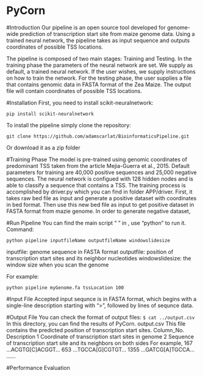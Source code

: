 # PyCorn

#Introduction
Our pipeline is an open source tool developed for genome-wide prediction of transcription start site from maize genome data. Using a trained neural network, the pipeline takes as input sequence and outputs coordinates of possible TSS locations.

The pipeline is composed of two main stages: Training and Testing. 
In the training phase the parameters of the neural network are set. We supply as default, a trained neural network. If the user wishes, we supply instructions on how to train the network. 
For the testing phase, the user supplies a file that contains genomic data in FASTA format of the Zea Maize. The output file will contain coordinates of possible TSS locations. 

#Installation
First, you need to install scikit-neuralnetwork: 

	pip install scikit-neuralnetwork

To install the pipeline simply clone the repository: 

	git clone https://github.com/adamscarlat/BioinformaticsPipeline.git

Or download it as a zip folder

#Training Phase
The model is pre-trained using genomic coordinates of predominant TSS taken from the article Mejia-Guerra et al., 2015. Default parameters for training are 40,000 positive sequences and 25,000 negative sequences. The neural network is configued with 128 hidden nodes and is able to classify a sequence that contains a TSS. 
The training process is accomplished by driver.py which you can find in folder APP/driver.
First, it takes raw bed file as input and generate a positive dataset with coordinates in bed format. Then use this new bed file as input to get positive dataset in FASTA format from mazie genome. In order to generate negative dataset, 


#Run Pipeline
You can find the main script “ ” in  , use “python” to run it.
Command:

	python pipeline inputfileName outputfileName windowslidesize

inputfile: genome sequence in FASTA format
outputfile: position of transcription start sites and its neighbor nucleotides
windowslidesize: the window size when you scan the genome

For example:

	python pipeline myGenome.fa tssLocation 100

#Input File
Accepted input sequnce is in FASTA format, which begins with a single-line description starting with “>”, followed by lines of sequnce data.


#Output File
You can check the format of output files:
	`$ cat ../output.csv`
In this directory, you can find the results of PyCorn.
	output.csv
	This file contains the predicted position of transcription start sites.
        Column_No.	Description
            1		Coordinate of transcription start sites in genome
            2		Sequence of transcription start site and its neighbors on both sides
	For example,
		167 	...ACGTG[C]ACGGT…
		653	...TGCCA[G]CGTGT…
		1355	...GATCG[A]TGCCA…
			......


#Performance Evaluation


